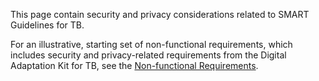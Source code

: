 This page contain security and privacy considerations related to SMART Guidelines for TB. 

For an illustrative, starting set of non-functional requirements, which includes security and privacy-related requirements from the Digital Adaptation Kit for TB, see the [Non-functional Requirements](non-functional-requirements.html). 